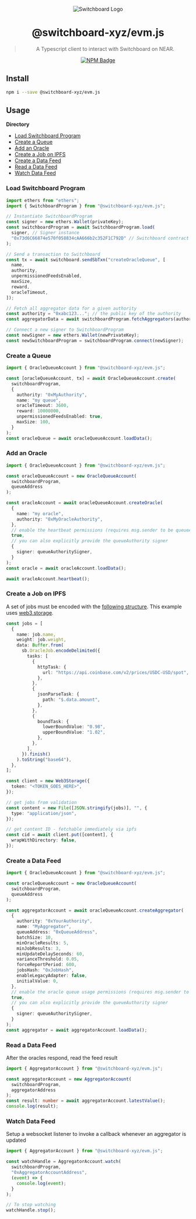 <div align="center">

![Switchboard Logo](https://github.com/switchboard-xyz/sbv2-core/raw/main/website/static/img/icons/switchboard/avatar.png)

# @switchboard-xyz/evm.js

> A Typescript client to interact with Switchboard on NEAR.

[![NPM Badge](https://img.shields.io/github/package-json/v/switchboard-xyz/sbv2-evm?color=red&filename=javascript%2Fevm.js%2Fpackage.json&label=%40switchboard-xyz%2Fevm.js&logo=npm)](https://www.npmjs.com/package/@switchboard-xyz/evm.js)

</div>

## Install

```bash
npm i --save @switchboard-xyz/evm.js
```

## Usage

**Directory**

- [Load Switchboard Program](#load-switchboard-program)
- [Create a Queue](#create-a-queue)
- [Add an Oracle](#add-an-oracle)
- [Create a Job on IPFS](#create-a-job-on-ipfs)
- [Create a Data Feed](#create-a-data-feed)
- [Read a Data Feed](#read-a-data-feed)
- [Watch Data Feed](#watch-data-feed)

### Load Switchboard Program

```ts
import ethers from "ethers";
import { SwitchboardProgram } from "@switchboard-xyz/evm.js";

// Instantiate SwitchboardProgram
const signer = new ethers.Wallet(privateKey);
const switchboardProgram = await SwitchboardProgram.load(
  signer, // Signer instance
  "0x73d6C66874e570f058834cAA666b2c352F1C792D" // Switchboard contract address
);

// Send a transaction to Switchboard
const tx = await switchboard.sendSbTxn("createOracleQueue", [
  name,
  authority,
  unpermissionedFeedsEnabled,
  maxSize,
  reward,
  oracleTimeout,
]);

// Fetch all aggregator data for a given authority
const authority = "0xabc123..."; // the public key of the authority
const aggregatorData = await switchboardProgram.fetchAggregators(authority);

// Connect a new signer to SwitchboardProgram
const newSigner = new ethers.Wallet(newPrivateKey);
const newSwitchboardProgram = switchboardProgram.connect(newSigner);
```

### Create a Queue

```ts
import { OracleQueueAccount } from "@switchboard-xyz/evm.js";

const [oracleQueueAccount, tx] = await OracleQueueAccount.create(
  switchboardProgram,
  {
    authority: "0xMyAuthority",
    name: "my queue",
    oracleTimeout: 3600,
    reward: 10000000,
    unpermissionedFeedsEnabled: true,
    maxSize: 100,
  }
);
const oracleQueue = await oracleQueueAccount.loadData();
```

### Add an Oracle

```ts
import { OracleQueueAccount } from "@switchboard-xyz/evm.js";

const oracleQueueAccount = new OracleQueueAccount(
  switchboardProgram,
  queueAddress
);

const oracleAccount = await oracleQueueAccount.createOracle(
  {
    name: "my oracle",
    authority: "0xMyOracleAuthority",
  },
  // enable the heartbeat permissions (requires msg.sender to be queueAuthority)
  true,
  // you can also explicitly provide the queueAuthority signer
  {
    signer: queueAuthoritySigner,
  }
);
const oracle = await oracleAccount.loadData();

await oracleAccount.heartbeat();
```

### Create a Job on IPFS

A set of jobs must be encoded with the [following structure](https://ipfs.io/ipfs/bafybeiaprigfe7hakc4hgqyrjtgsbggrpvzfufpufzvpwtzlznyjb5hjw4/%20USD). This example uses [web3.storage](https://web3.storage).

```ts
const jobs = [
  {
    name: job.name,
    weight: job.weight,
    data: Buffer.from(
      sb.OracleJob.encodeDelimited({
        tasks: [
          {
            httpTask: {
              url: "https://api.coinbase.com/v2/prices/USDC-USD/spot",
            },
          },
          {
            jsonParseTask: {
              path: "$.data.amount",
            },
          },
          {
            boundTask: {
              lowerBoundValue: "0.98",
              upperBoundValue: "1.02",
            },
          },
        ],
      }).finish()
    ).toString("base64"),
  },
];

const client = new Web3Storage({
  token: "<TOKEN_GOES_HERE>",
});

// get jobs from validation
const content = new File([JSON.stringify(jobs)], "", {
  type: "application/json",
});

// get content ID - fetchable immediately via ipfs
const cid = await client.put([content], {
  wrapWithDirectory: false,
});
```

### Create a Data Feed

```ts
import { OracleQueueAccount } from "@switchboard-xyz/evm.js";

const oracleQueueAccount = new OracleQueueAccount(
  switchboardProgram,
  queueAddress
);

const aggregatorAccount = await oracleQueueAccount.createAggregator(
  {
    authority: "0xYourAuthority",
    name: "MyAggregator",
    queueAddress: "0xQueueAddress",
    batchSize: 10,
    minOracleResults: 5,
    minJobResults: 3,
    minUpdateDelaySeconds: 60,
    varianceThreshold: 0.05,
    forceReportPeriod: 600,
    jobsHash: "0xJobHash",
    enableLegacyAdapter: false,
    initialValue: 0,
  },
  // enable the oracle queue usage permissions (requires msg.sender to be queueAuthority)
  true,
  // you can also explicitly provide the queueAuthority signer
  {
    signer: queueAuthoritySigner,
  }
);
const aggregator = await aggregatorAccount.loadData();
```

### Read a Data Feed

After the oracles respond, read the feed result

```ts
import { AggregatorAccount } from "@switchboard-xyz/evm.js";

const aggregatorAccount = new AggregatorAccount(
  switchboardProgram,
  aggregatorAddress
);
const result: number = await aggregatorAccount.latestValue();
console.log(result);
```

### Watch Data Feed

Setup a websocket listener to invoke a callback whenever an aggregator is updated

```ts
import { AggregatorAccount } from "@switchboard-xyz/evm.js";

const watchHandle = AggregatorAccount.watch(
  switchboardProgram,
  "0xAggregatorAccountAddress",
  (event) => {
    console.log(event);
  }
);

// To stop watching
watchHandle.stop();
```
